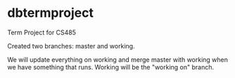 # dbtermproject
Term Project for CS485


Created two branches: master and working.

We will update everything on working and merge master with working when we have something that runs. Working will be the "working on" branch.